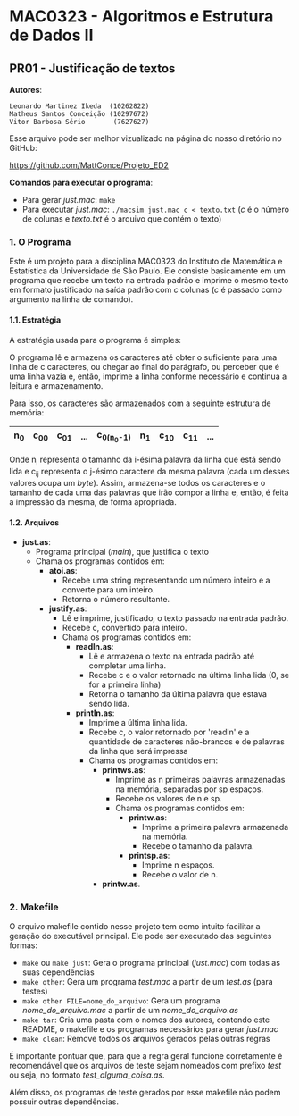 MAC0323 - Algoritmos e Estrutura de Dados II
================================================================================
PR01 - Justificação de textos
--------------------------------------------------------------------------------

**Autores**:

    Leonardo Martinez Ikeda  (10262822)
    Matheus Santos Conceição (10297672)
    Vitor Barbosa Sério       (7627627)

Esse arquivo pode ser melhor vizualizado na página do nosso diretório no GitHub:

https://github.com/MattConce/Projeto_ED2

**Comandos para executar o programa**:

- Para gerar *just.mac*: `make`
- Para executar *just.mac*: `./macsim just.mac c < texto.txt`
(*c* é o número de colunas e *texto.txt* é o arquivo que contém o texto)


### 1. O Programa

Este é um projeto para a disciplina MAC0323 do Instituto de Matemática e
Estatística da Universidade de São Paulo. Ele consiste basicamente em um
programa que recebe um texto na entrada padrão e imprime o mesmo texto em
formato justificado na saída padrão com *c* colunas (*c* é passado como
argumento na linha de comando).


#### 1.1. Estratégia

A estratégia usada para o programa é simples:

O programa lê e armazena os caracteres até obter o suficiente para uma linha
de c caracteres, ou chegar ao final do parágrafo, ou perceber que é uma linha
vazia e, então, imprime a linha conforme necessário e continua a leitura e
armazenamento.

Para isso, os caracteres são armazenados com a seguinte estrutura de memória:

| n<sub>0</sub> | c<sub>00</sub> | c<sub>01</sub> | ... | c<sub>0(n<sub>0</sub>-1)</sub> | n<sub>1</sub> | c<sub>10</sub> | c<sub>11</sub> | ... |
|:-----:|:--------:|:--------:|:---:|:----------:|:-----:|:--------:|:--------:|:---:|

Onde n<sub>i</sub> representa o tamanho da i-ésima palavra da linha que está
sendo lida e c<sub>ij</sub> representa o j-ésimo caractere da mesma palavra
(cada um desses valores ocupa um *byte*). Assim, armazena-se todos os caracteres
e o tamanho de cada uma das palavras que irão compor a linha e, então, é feita
a impressão da mesma, de forma apropriada.


#### 1.2. Arquivos

- **just.as**:
    - Programa principal (*main*), que justifica o texto
    - Chama os programas contidos em:
        - **atoi.as**:
            - Recebe uma string representando um número inteiro e a converte
            para um inteiro.
            - Retorna o número resultante.
        - **justify.as**:
            - Lê e imprime, justificado, o texto passado na entrada padrão.
            - Recebe c, convertido para inteiro.
            - Chama os programas contidos em:
                - **readln.as**:
                    - Lê e armazena o texto na entrada padrão até completar uma
                    linha.
                    - Recebe c e o valor retornado na última linha lida (0, se
                    for a primeira linha)
                    - Retorna o tamanho da última palavra que estava sendo lida.
                - **println.as**:
                    - Imprime a última linha lida.
                    - Recebe c, o valor retornado por 'readln' e a quantidade de
                    caracteres não-brancos e de palavras da linha que será
                    impressa
                    - Chama os programas contidos em:
                        - **printws.as**:
                            - Imprime as n primeiras palavras armazenadas na
                            memória, separadas por sp espaços.
                            - Recebe os valores de n e sp.
                            - Chama os programas contidos em:
                                - **printw.as**:
                                    - Imprime a primeira palavra armazenada
                                    na memória.
                                    - Recebe o tamanho da palavra.
                                - **printsp.as**:
                                    - Imprime n espaços.
                                    - Recebe o valor de n.
                        - **printw.as**.


### 2. Makefile

O arquivo makefile contido nesse projeto tem como intuito facilitar a geração do
executável principal. Ele pode ser executado das seguintes formas:

- `make` ou `make just`: Gera o programa principal (*just.mac*) com todas as
suas dependências
- `make other`: Gera um programa *test.mac* a partir de um *test.as* (para
testes)
- `make other FILE=nome_do_arquivo`: Gera um programa *nome_do_arquivo.mac* a
partir de um *nome_do_arquivo.as*
- `make tar`: Cria uma pasta com o nomes dos autores, contendo este README, o
makefile e os programas necessários para gerar *just.mac*
- `make clean`: Remove todos os arquivos gerados pelas outras regras

É importante pontuar que, para que a regra geral funcione corretamente é
recomendável que os arquivos de teste sejam nomeados com prefixo *test* ou seja,
no formato *test_alguma_coisa.as*.

Além disso, os programas de teste gerados por esse makefile não podem possuir
outras dependências.
